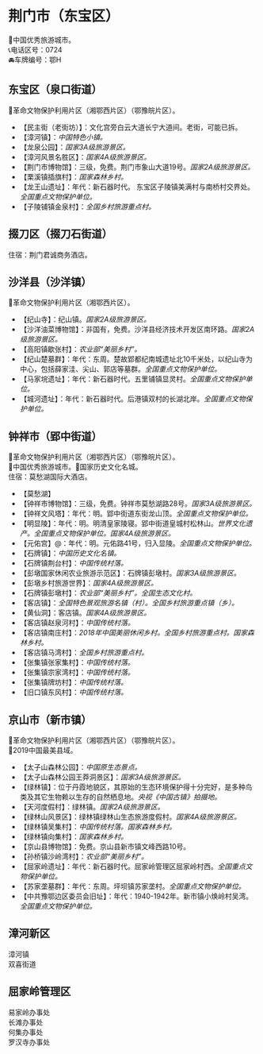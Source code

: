 # 荆门市（东宝区）  
🏅中国优秀旅游城市。   
📞电话区号：0724  
🚘车牌编号：鄂H  

## 东宝区（泉口街道）  
🚩革命文物保护利用片区（湘鄂西片区）（鄂豫皖片区）。   
* 【民主街（老街坊）】：文化宫旁白云大道长宁大道间。老街，可能已拆。   
* 【漳河镇】：*中国特色小镇。*  
* 【龙泉公园】：*国家3A级旅游景区。*  
* 【漳河风景名胜区】：*国家4A级旅游景区。*  
* 【荆门市博物馆】：三级，免费。荆门市象山大道19号。*国家2A级旅游景区。*  
* 【栗溪镇插旗村】：*国家森林乡村。*  
* 【龙王山遗址】：年代：新石器时代。  东宝区子陵镇美满村与南桥村交界处。*全国重点文物保护单位。*  
* 【子陵铺镇金泉村】：*全国乡村旅游重点村。*    

## 掇刀区（掇刀石街道）  
住宿：荆门君诚商务酒店。   

## 沙洋县（沙洋镇）  
🚩革命文物保护利用片区（湘鄂西片区）。   
* 【纪山寺】：纪山镇。*国家2A级旅游景区。*  
* 【沙洋油菜博物馆】：非国有，免费。沙洋县经济技术开发区南环路。*国家2A级旅游景区。*  
* 【高阳镇歇张村】：*农业部“美丽乡村”。*  
* 【纪山楚墓群】：年代：东周。楚故郢都纪南城遗址北10千米处，以纪山寺为中心，包括薛家洼、尖山、郭店等墓群。*全国重点文物保护单位。*  
* 【马家垸遗址】：年代：新石器时代。五里铺镇显灵村。*全国重点文物保护单位。*  
* 【城河遗址】：年代：新石器时代。后港镇双村的长湖北岸。*全国重点文物保护单位。*  

## 钟祥市（郢中街道）  
🚩革命文物保护利用片区（湘鄂西片区）（鄂豫皖片区）。   
🏅中国优秀旅游城市。🚩国家历史文化名城。   
住宿：莫愁湖国际大酒店。   
  
* 【莫愁湖】  
* 【钟祥市博物馆】：三级，免费。钟祥市莫愁湖路28号。*国家3A级旅游景区。*  
* 【钟祥文风塔】：年代：明。郢中街道东街龙山顶。*全国重点文物保护单位。*  
* 【明显陵】：年代：明。明清皇家陵寝。郢中街道皇城村松林山。*世界文化遗产。全国重点文物保护单位。国家4A级旅游景区。*  
* 【元佑宫】@：年代：明。元佑路41号，归入显陵。*全国重点文物保护单位。*  
* 【石牌镇】：*中国历史文化名镇。*  
* 【石牌镇荆台村】：*中国传统村落。*  
* 【彭墩国家休闲农业旅游示范区】：石牌镇彭墩村。*国家3A级旅游景区。*  
* 【彭墩乡村旅游世界】：*国家4A级旅游景区。*  
* 【石牌镇彭墩村】：*农业部“美丽乡村”。全国生态文化村。*  
* 【客店镇】：*全国特色景观旅游名镇（村）。全国乡村旅游重点镇（乡）。*  
* 【黄仙洞】：客店镇。*国家4A级旅游景区。*  
* 【客店镇赵泉河村】：*中国传统村落。*  
* 【客店镇南庄村】：*2018年中国美丽休闲乡村。全国乡村旅游重点村。国家森林乡村。*  
* 【客店镇马湾村】：*全国乡村旅游重点村。*  
* 【张集镇张家集村】：*中国传统村落。*   
* 【张集镇宗家湾村】：*中国传统村落。*   
* 【张集镇牌坊村】：*中国传统村落。*      
* 【旧口镇东风村】：*中国传统村落。*      

## 京山市（新市镇）  
🚩革命文物保护利用片区（湘鄂西片区）（鄂豫皖片区）。   
🏅2019中国最美县域。   
* 【太子山森林公园】：*中国原生态景点。*  
* 【太子山森林公园王莽洞景区】：*国家3A级旅游景区。*  
* 【绿林镇】：位于丹霞地貌区，其原始的生态环境保护得十分完好，是多种鸟类及其它生物赖以生存的自然栖息地。*央视《中国古镇》拍摄地。*  
* 【天河度假村】：绿林镇。*国家2A级旅游景区。*  
* 【绿林山风景区】：绿林镇绿林山生态旅游度假村。*国家4A级旅游景区。*  
* 【绿林镇吴集村】：*中国传统村落。国家森林乡村。*  
* 【绿林镇向集村】：*国家森林乡村。*  
* 【京山县博物馆】：免费。京山县新市镇文峰西路10号。   
* 【孙桥镇沙岭湾村】：*农业部“美丽乡村”。*    
* 【屈家岭遗址】：年代：新石器时代。屈家岭管理区屈家岭村西。*全国重点文物保护单位。*  
* 【苏家垄墓群】：年代：东周。坪坝镇苏家垄村。*全国重点文物保护单位。*  
* 【中共豫鄂边区委员会旧址】：年代：1940-1942年。新市镇小焕岭村吴湾。*全国重点文物保护单位。*    
  
## 漳河新区  
漳河镇  
双喜街道  

## 屈家岭管理区    
易家岭办事处  
长滩办事处  
何集办事处  
罗汉寺办事处  